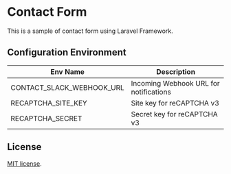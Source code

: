 # Contact Form
This is a sample of contact form using Laravel Framework.

## Configuration Environment

| Env Name | Description |
|---|---|
| CONTACT_SLACK_WEBHOOK_URL | Incoming Webhook URL for notifications |
| RECAPTCHA_SITE_KEY | Site key for reCAPTCHA v3 |
| RECAPTCHA_SECRET | Secret key for reCAPTCHA v3 |

## License

[MIT license](https://opensource.org/licenses/MIT).

